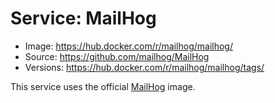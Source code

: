 # Service: MailHog

- Image: https://hub.docker.com/r/mailhog/mailhog/
- Source: https://github.com/mailhog/MailHog
- Versions: https://hub.docker.com/r/mailhog/mailhog/tags/

This service uses the official [MailHog](https://hub.docker.com/r/mailhog/mailhog/)
image.
